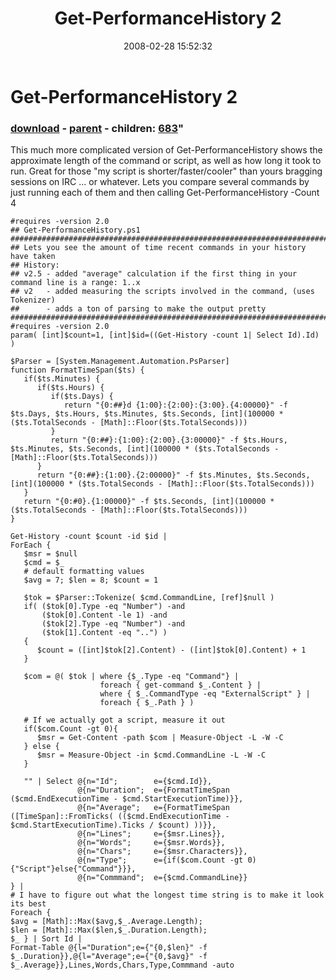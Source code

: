 ﻿---
pid:            156
parent:         155
children:       683
poster:         Joel Bennett
title:          Get-PerformanceHistory 2
date:           2008-02-28 15:52:32
format:         posh
---

# Get-PerformanceHistory 2

### [download](156.ps1) - [parent](155.md) - children: [683](683.md)"

This much more complicated version of Get-PerformanceHistory shows the approximate length of the command or script, as well as how long it took to run.  Great for those "my script is shorter/faster/cooler" than yours bragging sessions on IRC ... or whatever. Lets you compare several commands by just running each of them and then calling Get-PerformanceHistory -Count 4 

```posh
#requires -version 2.0
## Get-PerformanceHistory.ps1
##############################################################################################################
## Lets you see the amount of time recent commands in your history have taken
## History:
## v2.5 - added "average" calculation if the first thing in your command line is a range: 1..x
## v2   - added measuring the scripts involved in the command, (uses Tokenizer)
##      - adds a ton of parsing to make the output pretty
##############################################################################################################
#requires -version 2.0
param( [int]$count=1, [int]$id=((Get-History -count 1| Select Id).Id) )

$Parser = [System.Management.Automation.PsParser]
function FormatTimeSpan($ts) {
   if($ts.Minutes) {
      if($ts.Hours) {
         if($ts.Days) {
            return "{0:##}d {1:00}:{2:00}:{3:00}.{4:00000}" -f $ts.Days, $ts.Hours, $ts.Minutes, $ts.Seconds, [int](100000 * ($ts.TotalSeconds - [Math]::Floor($ts.TotalSeconds)))
         }
         return "{0:##}:{1:00}:{2:00}.{3:00000}" -f $ts.Hours, $ts.Minutes, $ts.Seconds, [int](100000 * ($ts.TotalSeconds - [Math]::Floor($ts.TotalSeconds)))
      }
      return "{0:##}:{1:00}.{2:00000}" -f $ts.Minutes, $ts.Seconds, [int](100000 * ($ts.TotalSeconds - [Math]::Floor($ts.TotalSeconds)))
   }
   return "{0:#0}.{1:00000}" -f $ts.Seconds, [int](100000 * ($ts.TotalSeconds - [Math]::Floor($ts.TotalSeconds)))
}

Get-History -count $count -id $id | 
ForEach {
   $msr = $null
   $cmd = $_
   # default formatting values
   $avg = 7; $len = 8; $count = 1
   
   $tok = $Parser::Tokenize( $cmd.CommandLine, [ref]$null )
   if( ($tok[0].Type -eq "Number") -and 
       ($tok[0].Content -le 1) -and 
       ($tok[2].Type -eq "Number") -and 
       ($tok[1].Content -eq "..") )
   {
      $count = ([int]$tok[2].Content) - ([int]$tok[0].Content) + 1
   }
   
   $com = @( $tok | where {$_.Type -eq "Command"} | 
                    foreach { get-command $_.Content } | 
                    where { $_.CommandType -eq "ExternalScript" } |
                    foreach { $_.Path } )

   # If we actually got a script, measure it out
   if($com.Count -gt 0){
      $msr = Get-Content -path $com | Measure-Object -L -W -C
   } else {
      $msr = Measure-Object -in $cmd.CommandLine -L -W -C
   }
   
   "" | Select @{n="Id";        e={$cmd.Id}},
               @{n="Duration";  e={FormatTimeSpan ($cmd.EndExecutionTime - $cmd.StartExecutionTime)}},
               @{n="Average";   e={FormatTimeSpan ([TimeSpan]::FromTicks( (($cmd.EndExecutionTime - $cmd.StartExecutionTime).Ticks / $count) ))}},
               @{n="Lines";     e={$msr.Lines}},
               @{n="Words";     e={$msr.Words}},
               @{n="Chars";     e={$msr.Characters}},
               @{n="Type";      e={if($com.Count -gt 0){"Script"}else{"Command"}}},
               @{n="Commmand";  e={$cmd.CommandLine}}
} | 
# I have to figure out what the longest time string is to make it look its best
Foreach { 
$avg = [Math]::Max($avg,$_.Average.Length);
$len = [Math]::Max($len,$_.Duration.Length);  
$_ } | Sort Id |
Format-Table @{l="Duration";e={"{0,$len}" -f $_.Duration}},@{l="Average";e={"{0,$avg}" -f $_.Average}},Lines,Words,Chars,Type,Commmand -auto
```
